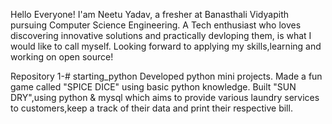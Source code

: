 Hello Everyone!
I'am Neetu Yadav, a fresher at Banasthali Vidyapith pursuing Computer Science Engineering.
A Tech enthusiast who loves discovering innovative solutions and practically devloping them, is what I would like to call myself.
Looking forward to applying my skills,learning and working on open source!

Repository 1-# starting_python
Developed python mini projects.
Made a fun game called "SPICE DICE" using basic python knowledge.
Built "SUN DRY",using python & mysql which aims to provide various laundry services to customers,keep a track of their data and print their respective bill.
